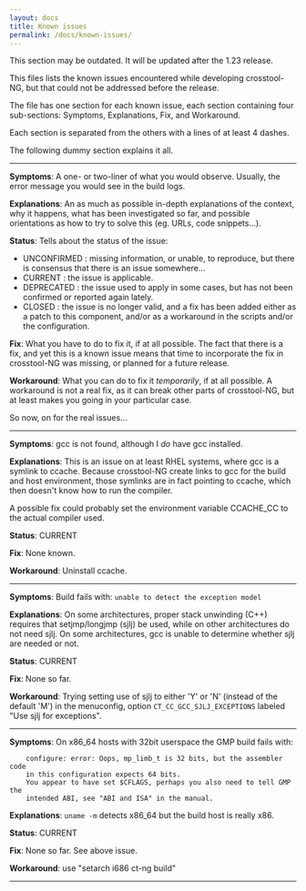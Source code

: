 ```yaml
---
layout: docs
title: Known issues
permalink: /docs/known-issues/
---
```


This section may be outdated. It will be updated after the 1.23 release.

This files lists the known issues encountered while developing crosstool-NG,
but that could not be addressed before the release.

The file has one section for each known issue, each section containing four
sub-sections: Symptoms, Explanations, Fix, and Workaround.

Each section is separated from the others with a lines of at least 4 dashes.

The following dummy section explains it all.

--------------------------------
**Symptoms**:
  A one- or two-liner of what you would observe.
  Usually, the error message you would see in the build logs.

**Explanations**:
  An as much as possible in-depth explanations of the context, why it
  happens, what has been investigated so far, and possible orientations
  as how to try to solve this (eg. URLs, code snippets...).

**Status**:
  Tells about the status of the issue:
  - UNCONFIRMED : missing information, or unable, to reproduce, but there
                  is consensus that there is an issue somewhere...
  - CURRENT     : the issue is applicable.
  - DEPRECATED  : the issue used to apply in some cases, but has not been
                  confirmed or reported again lately.
  - CLOSED      : the issue is no longer valid, and a fix has been added
                  either as a patch to this component, and/or as a
                  workaround in the scripts and/or the configuration.

**Fix**:
  What you have to do to fix it, if at all possible.
  The fact that there is a fix, and yet this is a known issue means that
  time to incorporate the fix in crosstool-NG was missing, or planned for
  a future release.

**Workaround**:
  What you can do to fix it *temporarily*, if at all possible.
  A workaround is not a real fix, as it can break other parts of
  crosstool-NG, but at least makes you going in your particular case.

So now, on for the real issues...

--------------------------------
**Symptoms**:
  gcc is not found, although I *do* have gcc installed.

**Explanations**:
  This is an issue on at least RHEL systems, where gcc is a symlink to ccache.
  Because crosstool-NG create links to gcc for the build and host environment,
  those symlinks are in fact pointing to ccache, which then doesn't know how
  to run the compiler.

  A possible fix could probably set the environment variable CCACHE_CC to the
  actual compiler used.

**Status**:
  CURRENT

**Fix**:
  None known.

**Workaround**:
  Uninstall ccache.

--------------------------------
**Symptoms**:
  Build fails with: `unable to detect the exception model`

**Explanations**:
  On some architectures, proper stack unwinding (C++) requires that
  setjmp/longjmp (sjlj) be used, while on other architectures do not
  need sjlj. On some architectures, gcc is unable to determine whether
  sjlj are needed or not.

**Status**:
  CURRENT

**Fix**:
  None so far.

**Workaround**:
  Trying setting use of sjlj to either 'Y' or 'N' (instead of the
  default 'M') in the menuconfig, option `CT_CC_GCC_SJLJ_EXCEPTIONS`
  labeled "Use sjlj for exceptions".

--------------------------------
**Symptoms**:
  On x86_64 hosts with 32bit userspace the GMP build fails with:
````
    configure: error: Oops, mp_limb_t is 32 bits, but the assembler code
    in this configuration expects 64 bits.
    You appear to have set $CFLAGS, perhaps you also need to tell GMP the
    intended ABI, see "ABI and ISA" in the manual.
````

**Explanations**:
  `uname -m` detects x86_64 but the build host is really x86.

**Status**:
  CURRENT

**Fix**:
  None so far. See above issue.

**Workaround**:
  use "setarch i686 ct-ng build"

--------------------------------
